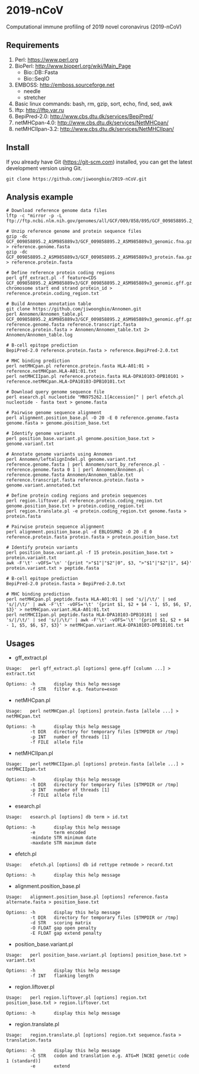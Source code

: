 # 2019-nCoV

Computational immune profiling of 2019 novel coronavirus (2019-nCoV)


## Requirements

1. Perl: https://www.perl.org
2. BioPerl: http://www.bioperl.org/wiki/Main_Page
   * Bio::DB::Fasta
   * Bio::SeqIO
3. EMBOSS: http://emboss.sourceforge.net
   * needle
   * stretcher
4. Basic linux commands: bash, rm, gzip, sort, echo, find, sed, awk
5. lftp: http://lftp.yar.ru
6. BepiPred-2.0: http://www.cbs.dtu.dk/services/BepiPred/
7. netMHCpan-4.0: http://www.cbs.dtu.dk/services/NetMHCpan/
8. netMHCIIpan-3.2: http://www.cbs.dtu.dk/services/NetMHCIIpan/


## Install

If you already have Git (https://git-scm.com) installed, you can get the latest development version using Git.
```
git clone https://github.com/jiwoongbio/2019-nCoV.git
```


## Analysis example

```
# Download reference genome data files
lftp -c "mirror -p -L ftp://ftp.ncbi.nlm.nih.gov/genomes/all/GCF/009/858/895/GCF_009858895.2_ASM985889v3"

# Unzip reference genome and protein sequence files
gzip -dc GCF_009858895.2_ASM985889v3/GCF_009858895.2_ASM985889v3_genomic.fna.gz > reference.genome.fasta
gzip -dc GCF_009858895.2_ASM985889v3/GCF_009858895.2_ASM985889v3_protein.faa.gz > reference.protein.fasta

# Define reference protein coding regions
perl gff_extract.pl -f feature=CDS GCF_009858895.2_ASM985889v3/GCF_009858895.2_ASM985889v3_genomic.gff.gz chromosome start end strand protein_id > reference.protein.coding_region.txt

# Build Annomen annotation table
git clone https://github.com/jiwoongbio/Annomen.git
perl Annomen/Annomen_table.pl GCF_009858895.2_ASM985889v3/GCF_009858895.2_ASM985889v3_genomic.gff.gz reference.genome.fasta reference.transcript.fasta reference.protein.fasta > Annomen/Annomen_table.txt 2> Annomen/Annomen_table.log

# B-cell epitope prediction
BepiPred-2.0 reference.protein.fasta > reference.BepiPred-2.0.txt

# MHC binding prediction
perl netMHCpan.pl reference.protein.fasta HLA-A01:01 > reference.netMHCpan.HLA-A01:01.txt
perl netMHCIIpan.pl reference.protein.fasta HLA-DPA10103-DPB10101 > reference.netMHCpan.HLA-DPA10103-DPB10101.txt

# Download query genome sequence file
perl esearch.pl nucleotide "MN975262.1[Accession]" | perl efetch.pl nucleotide - fasta text > genome.fasta

# Pairwise genome sequence alignment
perl alignment.position_base.pl -O 20 -E 0 reference.genome.fasta genome.fasta > genome.position_base.txt

# Identify genome variants
perl position_base.variant.pl genome.position_base.txt > genome.variant.txt

# Annotate genome variants using Annomen
perl Annomen/leftalignIndel.pl genome.variant.txt reference.genome.fasta | perl Annomen/sort_by_reference.pl - reference.genome.fasta 0 1 | perl Annomen/Annomen.pl - reference.genome.fasta Annomen/Annomen_table.txt reference.transcript.fasta reference.protein.fasta > genome.variant.annotated.txt

# Define protein coding regions and protein sequences
perl region.liftover.pl reference.protein.coding_region.txt genome.position_base.txt > protein.coding_region.txt
perl region.translate.pl -e protein.coding_region.txt genome.fasta > protein.fasta

# Pairwise protein sequence alignment
perl alignment.position_base.pl -d EBLOSUM62 -O 20 -E 0 reference.protein.fasta protein.fasta > protein.position_base.txt

# Identify protein variants
perl position_base.variant.pl -f 15 protein.position_base.txt > protein.variant.txt
awk -F'\t' -vOFS='\n' '{print ">"$1"|"$2"|0", $3, ">"$1"|"$2"|1", $4}' protein.variant.txt > peptide.fasta

# B-cell epitope prediction
BepiPred-2.0 protein.fasta > BepiPred-2.0.txt

# MHC binding prediction
perl netMHCpan.pl peptide.fasta HLA-A01:01 | sed 's/|/\t/' | sed 's/|/\t/' | awk -F'\t' -vOFS='\t' '{print $1, $2 + $4 - 1, $5, $6, $7, $3}' > netMHCpan.variant.HLA-A01:01.txt
perl netMHCIIpan.pl peptide.fasta HLA-DPA10103-DPB10101 | sed 's/|/\t/' | sed 's/|/\t/' | awk -F'\t' -vOFS='\t' '{print $1, $2 + $4 - 1, $5, $6, $7, $3}' > netMHCpan.variant.HLA-DPA10103-DPB10101.txt
```


## Usages

* gff_extract.pl
```
Usage:   perl gff_extract.pl [options] gene.gff [column ...] > extract.txt

Options: -h       display this help message
         -f STR   filter e.g. feature=exon
```

* netMHCpan.pl
```
Usage:   perl netMHCpan.pl [options] protein.fasta [allele ...] > netMHCpan.txt

Options: -h       display this help message
         -t DIR   directory for temporary files [$TMPDIR or /tmp]
         -p INT   number of threads [1]
         -f FILE  allele file
```

* netMHCIIpan.pl
```
Usage:   perl netMHCIIpan.pl [options] protein.fasta [allele ...] > netMHCIIpan.txt

Options: -h       display this help message
         -t DIR   directory for temporary files [$TMPDIR or /tmp]
         -p INT   number of threads [1]
         -f FILE  allele file
```

* esearch.pl
```
Usage:   esearch.pl [options] db term > id.txt

Options: -h       display this help message
         -e       term encoded
         -mindate STR minimum date
         -maxdate STR maximum date
```

* efetch.pl
```
Usage:   efetch.pl [options] db id rettype retmode > record.txt

Options: -h       display this help message
```

* alignment.position_base.pl
```
Usage:   alignment.position_base.pl [options] reference.fasta alternate.fasta > position_base.txt

Options: -h       display this help message
         -t DIR   directory for temporary files [$TMPDIR or /tmp]
         -d STR   scoring matrix
         -O FLOAT gap open penalty
         -E FLOAT gap extend penalty
```

* position_base.variant.pl
```
Usage:   perl position_base.variant.pl [options] position_base.txt > variant.txt

Options: -h       display this help message
         -f INT   flanking length
```

* region.liftover.pl
```
Usage:   perl region.liftover.pl [options] region.txt position_base.txt > region.liftover.txt

Options: -h       display this help message
```

* region.translate.pl
```
Usage:   region.translate.pl [options] region.txt sequence.fasta > translation.fasta

Options: -h       display this help message
         -C STR   codon and translation e.g. ATG=M [NCBI genetic code 1 (standard)]
         -e       extend
```
